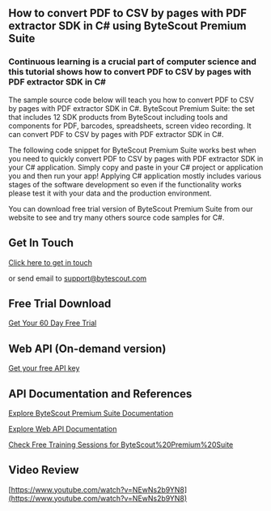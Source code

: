 ## How to convert PDF to CSV by pages with PDF extractor SDK in C# using ByteScout Premium Suite

### Continuous learning is a crucial part of computer science and this tutorial shows how to convert PDF to CSV by pages with PDF extractor SDK in C#

The sample source code below will teach you how to convert PDF to CSV by pages with PDF extractor SDK in C#. ByteScout Premium Suite: the set that includes 12 SDK products from ByteScout including tools and components for PDF, barcodes, spreadsheets, screen video recording. It can convert PDF to CSV by pages with PDF extractor SDK in C#.

The following code snippet for ByteScout Premium Suite works best when you need to quickly convert PDF to CSV by pages with PDF extractor SDK in your C# application.  Simply copy and paste in your C# project or application you and then run your app! Applying C# application mostly includes various stages of the software development so even if the functionality works please test it with your data and the production environment.

You can download free trial version of ByteScout Premium Suite from our website to see and try many others source code samples for C#.

## Get In Touch

[Click here to get in touch](https://bytescout.zendesk.com/hc/en-us/requests/new?subject=ByteScout%20Premium%20Suite%20Question)

or send email to [support@bytescout.com](mailto:support@bytescout.com?subject=ByteScout%20Premium%20Suite%20Question) 

## Free Trial Download

[Get Your 60 Day Free Trial](https://bytescout.com/download/web-installer?utm_source=github-readme)

## Web API (On-demand version)

[Get your free API key](https://pdf.co/documentation/api?utm_source=github-readme)

## API Documentation and References

[Explore ByteScout Premium Suite Documentation](https://bytescout.com/documentation/index.html?utm_source=github-readme)

[Explore Web API Documentation](https://pdf.co/documentation/api?utm_source=github-readme)

[Check Free Training Sessions for ByteScout%20Premium%20Suite](https://academy.bytescout.com/)

## Video Review

[https://www.youtube.com/watch?v=NEwNs2b9YN8](https://www.youtube.com/watch?v=NEwNs2b9YN8)